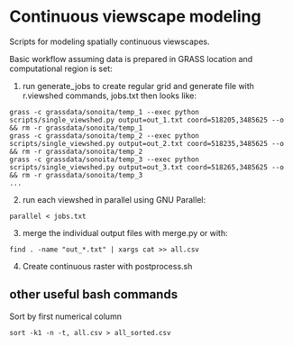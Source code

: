 # Continuous viewscape modeling
Scripts for modeling spatially continuous viewscapes.

Basic workflow assuming data is prepared in GRASS location and computational region is set:

1. run generate_jobs to create regular grid and generate file with r.viewshed commands, jobs.txt then looks like:

```
grass -c grassdata/sonoita/temp_1 --exec python scripts/single_viewshed.py output=out_1.txt coord=518205,3485625 --o && rm -r grassdata/sonoita/temp_1
grass -c grassdata/sonoita/temp_2 --exec python scripts/single_viewshed.py output=out_2.txt coord=518235,3485625 --o && rm -r grassdata/sonoita/temp_2
grass -c grassdata/sonoita/temp_3 --exec python scripts/single_viewshed.py output=out_3.txt coord=518265,3485625 --o && rm -r grassdata/sonoita/temp_3
...
```
2. run each viewshed in parallel using GNU Parallel:

```
parallel < jobs.txt
```

3. merge the individual output files with merge.py or with:

```
find . -name "out_*.txt" | xargs cat >> all.csv
```
4. Create continuous raster with postprocess.sh

## other useful bash commands
Sort by first numerical column

```
sort -k1 -n -t, all.csv > all_sorted.csv
```
